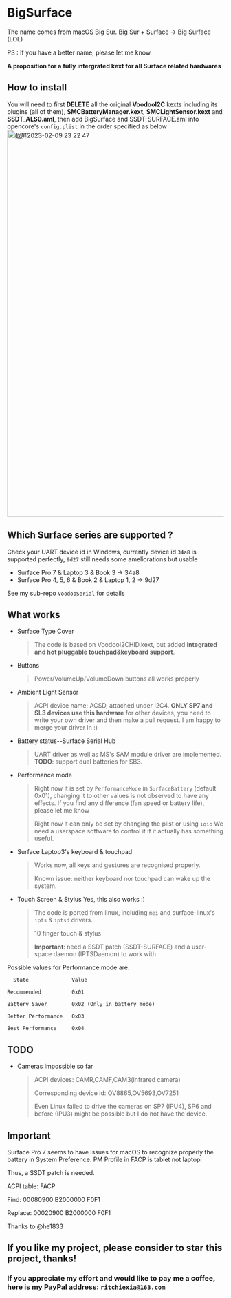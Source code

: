 # BigSurface
The name comes from macOS Big Sur.
Big Sur + Surface -> Big Surface (LOL)

PS : If you have a better name, please let me know.

**A proposition for a fully intergrated kext for all Surface related hardwares**

## How to install

You will need to first **DELETE** all the original **VoodooI2C** kexts including its plugins (all of them), **SMCBatteryManager.kext**, **SMCLightSensor.kext** and **SSDT_ALS0.aml**, then add BigSurface and SSDT-SURFACE.aml into opencore's `config.plist` in the order specified as below<img width="897" alt="截屏2023-02-09 23 22 47" src="https://user-images.githubusercontent.com/18528518/217953005-a00e42ff-39c5-44f8-90e9-4e8efba6b1ea.png">


## Which Surface series are supported ?
Check your UART device id in Windows, currently device id `34a8` is supported perfectly, `9d27` still needs some ameliorations but usable
- Surface Pro 7 & Laptop 3 & Book 3     -> 34a8
- Surface Pro 4, 5, 6 & Book 2 & Laptop 1, 2    -> 9d27

See my sub-repo `VoodooSerial` for details

## What works
- Surface Type Cover
  > The code is based on VoodooI2CHID.kext, but added **integrated and hot pluggable touchpad&keyboard support**.
- Buttons
  > Power/VolumeUp/VolumeDown buttons all works properly
- Ambient Light Sensor
  > ACPI device name: ACSD, attached under I2C4. **ONLY SP7 and SL3 devices use this hardware** for other devices, you need to write your own driver and then make a pull request. I am happy to merge your driver in :)
- Battery status--Surface Serial Hub
  > UART driver as well as MS's SAM module driver are implemented. 
  > **TODO**: support dual batteries for SB3.
- Performance mode
  > Right now it is set by `PerformanceMode` in `SurfaceBattery` (default 0x01), changing it to other values is not observed to have any effects. If you find any difference (fan speed or battery life), please let me know
  > 
  > Right now it can only be set by changing the plist or using `ioio`
  > We need a userspace software to control it if it actually has something useful.
- Surface Laptop3's keyboard & touchpad
  > Works now, all keys and gestures are recognised properly.
  > 
  > Known issue: neither keyboard nor touchpad can wake up the system.
- Touch Screen & Stylus Yes, this also works :)
  > The code is ported from linux, including `mei` and surface-linux's `ipts` & `iptsd` drivers.
  > 
  > 10 finger touch & stylus
  > 
  > **Important**: need a SSDT patch (SSDT-SURFACE) and a user-space daemon (IPTSDaemon) to work with.
  
Possible values for Performance mode are:

      State              Value
      
    Recommended          0x01
    
    Battery Saver        0x02 (Only in battery mode)
    
    Better Performance   0x03
    
    Best Performance     0x04
    
## TODO
- Cameras                            Impossible so far
  > ACPI devices: CAMR,CAMF,CAM3(infrared camera)
  > 
  > Corresponding device id: OV8865,OV5693,OV7251
  > 
  > Even Linux failed to drive the cameras on SP7 (IPU4), SP6 and before (IPU3) might be possible but I do not have the device.

## Important
Surface Pro 7 seems to have issues for macOS to recognize properly the battery in System Preference. PM Profile in FACP is tablet not laptop.

Thus, a SSDT patch is needed.

ACPI table: FACP

Find: 00080900 B2000000 F0F1

Replace: 00020900 B2000000 F0F1

Thanks to @he1833

## If you like my project, please consider to star this project, thanks!
### If you appreciate my effort and would like to pay me a coffee, here is my PayPal address: `ritchiexia@163.com`
